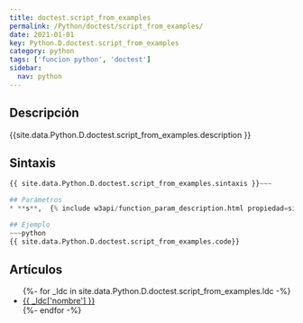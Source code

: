 ```yaml
---
title: doctest.script_from_examples
permalink: /Python/doctest/script_from_examples/
date: 2021-01-01
key: Python.D.doctest.script_from_examples
category: python
tags: ['funcion python', 'doctest']
sidebar: 
  nav: python
---
```


## Descripción
{{site.data.Python.D.doctest.script_from_examples.description }}

## Sintaxis
~~~python
{{ site.data.Python.D.doctest.script_from_examples.sintaxis }}~~~

## Parámetros
* **s**,  {% include w3api/function_param_description.html propiedad=site.data.Python.D.doctest.script_from_examples valor="s" %}

## Ejemplo
~~~python
{{ site.data.Python.D.doctest.script_from_examples.code}}
~~~

## Artículos
<ul>
{%- for _ldc in site.data.Python.D.doctest.script_from_examples.ldc -%}
   <li>
       <a href="{{_ldc['url'] }}">{{ _ldc['nombre'] }}</a>
   </li>
{%- endfor -%}
</ul>
